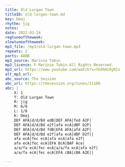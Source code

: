 ```yaml
---
title: Old Lurgan Town
titleID: old-lurgan-town.md
key: Dmaj
rhythm: jig
notes: 
date: 2022-03-24
regtuneoftheweek: 
slowtuneoftheweek: 
mp3_file: /mp3/old-lurgan-town.mp3
repeats: 2
parts: AABB
mp3_source: Marinie Tobin
mp3_licence: © Marinie Tobin All Rights Reserved.
mp3_url: https://www.youtube.com/watch?v=YEdhHz9yRIs
alt_mp3_url: 
abc_source: The Session
abc_url: https://thesession.org/tunes/21180
abc: |
    X: 1
    T: Old Lurgan Town
    R: jig
    M: 6/8
    L: 1/8
    K: Dmaj
    DEF AFA|d/d/Bd edB|DEF AFA|fed A2F|
    DEF AFA|d/d/Bd e2f|afa ecA|dBF D2F|
    DEF AFA|d/d/Bd fdB|EFA AFA|afd A2F|
    DEF AFA|d/d/Bd e2f|afa ecA|dBF D2f||
    afa ecA|fec ecA|afa ecA|afa e2f|
    afa ecA|fec ecA|EFA BcA|BAF Ace|
    a/a/fa ecA|fec ecA|a/a/fa ecA|afa e2f|
    a/a/fa ecA|fec ecA|EFA cBA|cBA A2E||

---
```


